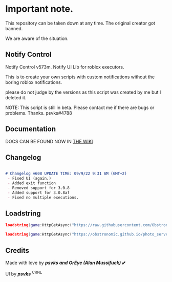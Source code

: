 # Important note.

This repository can be taken down at any time. The original creator got banned.

We are aware of the situation.


## Notify Control

Notify Control v573m. Notify UI Lib for roblox executors.

This is to create your own scripts with custom notifications without the boring roblox notifications.

please do not judge by the versions as this script was created by me but I deleted it.

NOTE: This script is still in beta. Please contact me if there are bugs or problems. Thanks. psvks#4788

## Documentation
DOCS CAN BE FOUND NOW IN [THE WIKI](https://github.com/Obstronomic/NotifyControl/wiki/Documentation)

## Changelog
 
 ```markdown

 # Changelog v608 UPDATE TIME: 09/9/22 9:31 AM (GMT+2)
  - Fixed UI (again.)
  - Added exit function
  - Removed support for 3.0.8
  - Added support for 3.0.8af
  - Fixed no multiple executions.
```
 
## Loadstring

```lua
loadstring(game:HttpGetAsync("https://raw.githubusercontent.com/Obstronomic/NotifyControl/main/notifyControl.lua"))()

loadstring(game:HttpGetAsync("https://obstronomic.github.io/photo_server/RBXL/notifyControl.lua"))() -- Out dated!
```

## Credits

Made with love by ***psvks and OrEye (Alan Mussifuck) 💕***

UI by ***psvks*** <sup>CRNL</sup>

